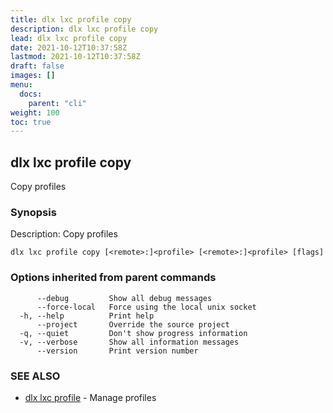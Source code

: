 ```yaml
---
title: dlx lxc profile copy
description: dlx lxc profile copy
lead: dlx lxc profile copy
date: 2021-10-12T10:37:58Z
lastmod: 2021-10-12T10:37:58Z
draft: false
images: []
menu:
  docs:
    parent: "cli"
weight: 100
toc: true
---
```

## dlx lxc profile copy

Copy profiles

### Synopsis

Description:
  Copy profiles



```
dlx lxc profile copy [<remote>:]<profile> [<remote>:]<profile> [flags]
```

### Options inherited from parent commands

```
      --debug         Show all debug messages
      --force-local   Force using the local unix socket
  -h, --help          Print help
      --project       Override the source project
  -q, --quiet         Don't show progress information
  -v, --verbose       Show all information messages
      --version       Print version number
```

### SEE ALSO

* [dlx lxc profile](/docs/cmd/dlx_lxc_profile)	 - Manage profiles

